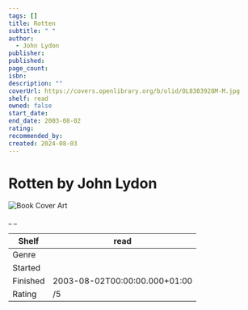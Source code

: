 ```yaml
---
tags: []
title: Rotten
subtitle: " "
author:
  - John Lydon
publisher:
published:
page_count:
isbn:
description: ""
coverUrl: https://covers.openlibrary.org/b/olid/OL8303928M-M.jpg
shelf: read
owned: false
start_date:
end_date: 2003-08-02
rating:
recommended_by:
created: 2024-08-03
---
```


# Rotten by John Lydon

![Book Cover Art](https://covers.openlibrary.org/b/olid/OL8303928M-M.jpg)

_ _

| Shelf | read |
| --- | --- |
| Genre |  |
| Started |  |
| Finished | 2003-08-02T00:00:00.000+01:00 |
| Rating | /5 |

